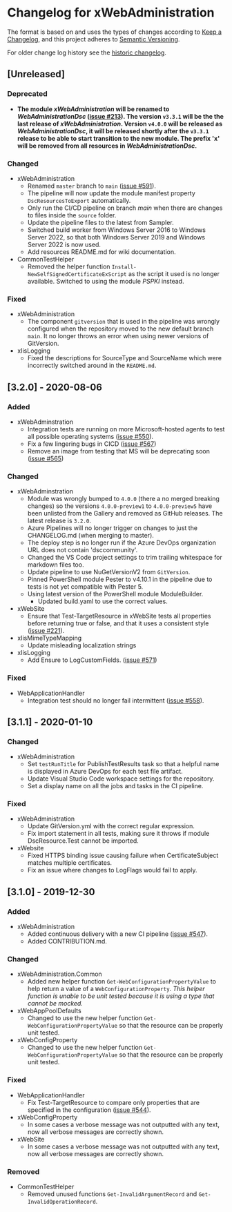 # Changelog for xWebAdministration

The format is based on and uses the types of changes according to [Keep a Changelog](https://keepachangelog.com/en/1.0.0/),
and this project adheres to [Semantic Versioning](https://semver.org/spec/v2.0.0.html).

For older change log history see the [historic changelog](HISTORIC_CHANGELOG.md).

## [Unreleased]

### Deprecated

- **The module _xWebAdministration_ will be renamed to _WebAdministrationDsc_
  ([issue #213](https://github.com/dsccommunity/xWebAdministration/issues/213)).
  The version `v3.3.1` will be the the last release of _xWebAdministration_.
  Version `v4.0.0` will be released as _WebAdministrationDsc_, it will be
  released shortly after the `v3.3.1` release to be able to start transition
  to the new module. The prefix 'x' will be removed from all resources in
  _WebAdministrationDsc_.**

### Changed

- xWebAdministration
  - Renamed `master` branch to `main` ([issue #591](https://github.com/PowerShell/xWebAdministration/issues/591)).
  - The pipeline will now update the module manifest property `DscResourcesToExport`
    automatically.
  - Only run the CI/CD pipeline on branch _main_ when there are changes to files
    inside the `source` folder.
  - Update the pipeline files to the latest from Sampler.
  - Switched build worker from Windows Server 2016 to Windows Server 2022,
    so that both Windows Server 2019 and Windows Server 2022 is now used.
  - Add resources README.md for wiki documentation.
- CommonTestHelper
  - Removed the helper function `Install-NewSelfSignedCertificateExScript`
    as the script it used is no longer available. Switched to using the
    module _PSPKI_ instead.

### Fixed

- xWebAdministration
  - The component `gitversion` that is used in the pipeline was wrongly configured
    when the repository moved to the new default branch `main`. It no longer throws
    an error when using newer versions of GitVersion.
- xIisLogging
  - Fixed the descriptions for SourceType and SourceName which were incorrectly
    switched around in the `README.md`.

## [3.2.0] - 2020-08-06

### Added

- xWebAdminstration
  - Integration tests are running on more Microsoft-hosted agents to
    test all possible operating systems ([issue #550](https://github.com/PowerShell/xWebAdministration/issues/550)).
  - Fix a few lingering bugs in CICD ([issue #567](https://github.com/PowerShell/xWebAdministration/issues/567))
  - Remove an image from testing that MS will be deprecating soon ([issue #565](https://github.com/PowerShell/xWebAdministration/issues/567))

### Changed

- xWebAdminstration
  - Module was wrongly bumped to `4.0.0` (there a no merged breaking changes)
    so the versions `4.0.0-preview1` to `4.0.0-preview5` have been unlisted
    from the Gallery and removed as GitHub releases. The latest release is
    `3.2.0`.
  - Azure Pipelines will no longer trigger on changes to just the CHANGELOG.md
    (when merging to master).
  - The deploy step is no longer run if the Azure DevOps organization URL
    does not contain 'dsccommunity'.
  - Changed the VS Code project settings to trim trailing whitespace for
    markdown files too.
  - Update pipeline to use NuGetVersionV2 from `GitVersion`.
  - Pinned PowerShell module Pester to v4.10.1 in the pipeline due to
    tests is not yet compatible with Pester 5.
  - Using latest version of the PowerShell module ModuleBuilder.
    - Updated build.yaml to use the correct values.
- xWebSite
  - Ensure that Test-TargetResource in xWebSite tests all properties before
    returning true or false, and that it uses a consistent style ([issue #221](https://github.com/PowerShell/xWebAdministration/issues/550)).
- xIisMimeTypeMapping
  - Update misleading localization strings
- xIisLogging
  - Add Ensure to LogCustomFields. ([issue #571](https://github.com/dsccommunity/xWebAdministration/issues/571))

### Fixed

- WebApplicationHandler
  - Integration test should no longer fail intermittent ([issue #558](https://github.com/PowerShell/xWebAdministration/issues/558)).

## [3.1.1] - 2020-01-10

### Changed

- xWebAdministration
  - Set `testRunTitle` for PublishTestResults task so that a helpful name is
    displayed in Azure DevOps for each test file artifact.
  - Update Visual Studio Code workspace settings for the repository.
  - Set a display name on all the jobs and tasks in the CI pipeline.

### Fixed

- xWebAdministration
  - Update GitVersion.yml with the correct regular expression.
  - Fix import statement in all tests, making sure it throws if module
    DscResource.Test cannot be imported.
- xWebsite
  - Fixed HTTPS binding issue causing failure when CertificateSubject matches
    multiple certificates.
  - Fix an issue where changes to LogFlags would fail to apply.

## [3.1.0] - 2019-12-30

### Added

- xWebAdministration
  - Added continuous delivery with a new CI pipeline
    ([issue #547](https://github.com/PowerShell/xWebAdministration/issues/547)).
  - Added CONTRIBUTION.md.

### Changed

- xWebAdministration.Common
  - Added new helper function `Get-WebConfigurationPropertyValue` to
    help return a value of a `WebConfigurationProperty`. *This helper*
    *function is unable to be unit tested because it is using a type*
    *that cannot be mocked.*
- xWebAppPoolDefaults
  - Changed to use the new helper function `Get-WebConfigurationPropertyValue`
    so that the resource can be properly unit tested.
- xWebConfigProperty
  - Changed to use the new helper function `Get-WebConfigurationPropertyValue`
    so that the resource can be properly unit tested.

### Fixed

- WebApplicationHandler
  - Fix Test-TargetResource to compare only properties that are specified
    in the configuration ([issue #544](https://github.com/PowerShell/xWebAdministration/issues/544)).
- xWebConfigProperty
  - In some cases a verbose message was not outputted with any text, now
    all verbose messages are correctly shown.
- xWebSite
  - In some cases a verbose message was not outputted with any text, now
    all verbose messages are correctly shown.

### Removed

- CommonTestHelper
  - Removed unused functions `Get-InvalidArgumentRecord` and
    `Get-InvalidOperationRecord`.
